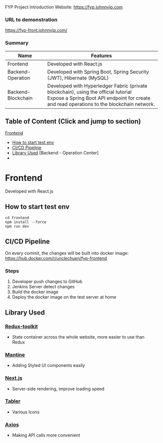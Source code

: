 FYP Project Introduction Website: https://fyp.johnnyip.com


### URL to demonstration
https://fyp-front.johnnyip.com/

### Summary
| Name | Features |
|---|---|
| Frontend | Developed with React.js |
| Backend-Operation | Developed with Spring Boot, Spring Security (JWT), Hibernate (MySQL) |
| Backend-Blockchain | Developed with Hyperledger Fabric (private blockchain), using the official tutorial<br>Expose a Spring Boot API endpoint for create and read operations to the blockchain network. |



## Table of Content (Click and jump to section)
[Frontend](https://github.com/uowchk-group2/fyp#fribtebd)
- [How to start test env](https://github.com/uowchk-group2/fyp#frontend)
- [CI/CD Pipeline](https://github.com/uowchk-group2/fyp#cicd-pipeline)
- [Library Used](https://github.com/uowchk-group2/fyp#library-used)
[Backend - Operation Center]
- 

# Frontend
Developed with React.js

## How to start test env
```
cd frontend
npm install --force
npm run dev
```

## CI/CD Pipeline

On every commit, the changes will be built into docker image: https://hub.docker.com/r/unclechuen/fyp-frontend

### Steps
1. Developer push changes to GitHub 
2. Jenkins Server detect changes
3. Build the docker image
4. Deploy the docker image on the test server at home


## Library Used
### [Redux-toolkit](https://redux-toolkit.js.org)
  - State container across the whole website, more easier to use than Redux
### [Mantine](https://mantine.dev)
  - Adding Styled UI components easily
### [Next.js](https://nextjs.org)
  - Server-side rendering, improve loading speed
### [Tabler](https://tabler-icons-react.vercel.app)
  - Various Icons
### [Axios](https://github.com/axios/axios)
  - Making API calls more convenient
